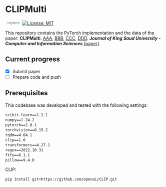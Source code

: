 <!--
 * @Author: Peng Wang
 * 
-->
# CLIPMulti

<img src="img/pytorch.png" width="10%"> [![License: MIT](https://img.shields.io/badge/License-MIT-yellow.svg)](https://opensource.org/licenses/MIT) 

This repository contains the PyTorch implementation and the data of the paper: **CLIPMulti**.
[AAA](), [BBB](), [CCC](), [DDD]().  ***Journal of King Saud University - Computer and Information Sciences***.[[paper]]().



<!-- <div>
<img src="./img/SCIR_logo.png" width="100%">
</div> -->

## Current progress  

- [x] Submit paper
- [ ] Prepare code and push

## Prerequisites

This codebase was developed and tested with the following settings:

```
scikit-learn==1.2.1
numpy==1.24.2
pytorch==2.0.1
torchvision==0.15.2
tqdm==4.64.1
clip==1.0
transformers==4.27.1
regex==2022.10.31
ftfy==6.1.1
pillow==9.4.0
```

CLIP:

```shell
pip install git+https://github.com/openai/CLIP.git
```
